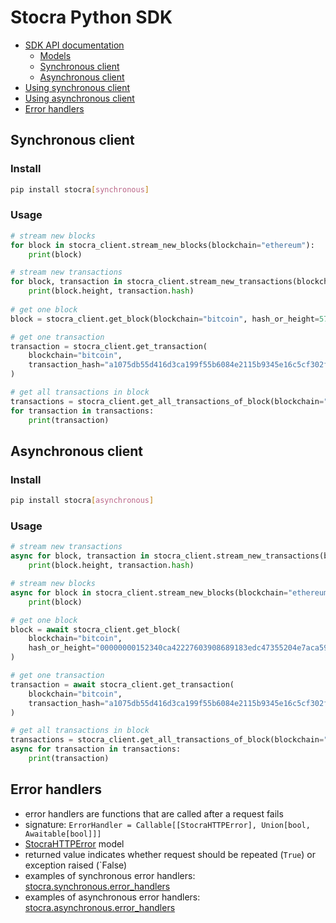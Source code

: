 # Stocra Python SDK
- [SDK API documentation](https://stocra.github.io/sdk-python/)
  - [Models](https://stocra.github.io/sdk-python/stocra/models.html)
  - [Synchronous client](https://stocra.github.io/sdk-python/stocra/synchronous/client.html)
  - [Asynchronous client](https://stocra.github.io/sdk-python/stocra/asynchronous/client.html)
- [Using synchronous client](#synchronous-client)
- [Using asynchronous client](#asynchronous-client)
- [Error handlers](#error-handlers)

## Synchronous client
### Install
```bash
pip install stocra[synchronous]
```
### Usage
```python
# stream new blocks
for block in stocra_client.stream_new_blocks(blockchain="ethereum"):
    print(block)

# stream new transactions
for block, transaction in stocra_client.stream_new_transactions(blockchain="ethereum"):
    print(block.height, transaction.hash)
    
# get one block
block = stocra_client.get_block(blockchain="bitcoin", hash_or_height=57043)

# get one transaction
transaction = stocra_client.get_transaction(
    blockchain="bitcoin", 
    transaction_hash="a1075db55d416d3ca199f55b6084e2115b9345e16c5cf302fc80e9d5fbf5d48d"
)

# get all transactions in block
transactions = stocra_client.get_all_transactions_of_block(blockchain="bitcoin", block=block) 
for transaction in transactions:
    print(transaction)

```
## Asynchronous client
### Install
```bash
pip install stocra[asynchronous]
```
### Usage
```python
# stream new transactions
async for block, transaction in stocra_client.stream_new_transactions(blockchain="ethereum"):
    print(block.height, transaction.hash)

# stream new blocks
async for block in stocra_client.stream_new_blocks(blockchain="ethereum"):
    print(block)

# get one block
block = await stocra_client.get_block(
    blockchain="bitcoin",
    hash_or_height="00000000152340ca42227603908689183edc47355204e7aca59383b0aaac1fd8"
)

# get one transaction
transaction = await stocra_client.get_transaction(
    blockchain="bitcoin",
    transaction_hash="a1075db55d416d3ca199f55b6084e2115b9345e16c5cf302fc80e9d5fbf5d48d", 
)

# get all transactions in block
transactions = stocra_client.get_all_transactions_of_block(blockchain="bitcoin", block=block)
async for transaction in transactions:
    print(transaction)
```
## Error handlers
- error handlers are functions that are called after a request fails
- signature: `ErrorHandler = Callable[[StocraHTTPError], Union[bool, Awaitable[bool]]]`
- [StocraHTTPError](https://stocra.github.io/sdk-python/stocra/models.html#StocraHTTPError) model
- returned value indicates whether request should be repeated (`True`) or exception raised (`False)
- examples of synchronous error handlers: [stocra.synchronous.error_handlers](https://stocra.github.io/sdk-python/stocra/synchronous/error_handlers.html)
- examples of asynchronous error handlers: [stocra.asynchronous.error_handlers](https://stocra.github.io/sdk-python/stocra/asynchronous/error_handlers.html)
